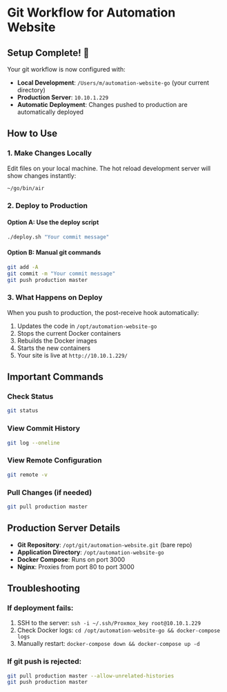 # Git Workflow for Automation Website

## Setup Complete! 🎉

Your git workflow is now configured with:
- **Local Development**: `/Users/m/automation-website-go` (your current directory)
- **Production Server**: `10.10.1.229`
- **Automatic Deployment**: Changes pushed to production are automatically deployed

## How to Use

### 1. Make Changes Locally
Edit files on your local machine. The hot reload development server will show changes instantly:
```bash
~/go/bin/air
```

### 2. Deploy to Production

#### Option A: Use the deploy script
```bash
./deploy.sh "Your commit message"
```

#### Option B: Manual git commands
```bash
git add -A
git commit -m "Your commit message"
git push production master
```

### 3. What Happens on Deploy
When you push to production, the post-receive hook automatically:
1. Updates the code in `/opt/automation-website-go`
2. Stops the current Docker containers
3. Rebuilds the Docker images
4. Starts the new containers
5. Your site is live at `http://10.10.1.229/`

## Important Commands

### Check Status
```bash
git status
```

### View Commit History
```bash
git log --oneline
```

### View Remote Configuration
```bash
git remote -v
```

### Pull Changes (if needed)
```bash
git pull production master
```

## Production Server Details

- **Git Repository**: `/opt/git/automation-website.git` (bare repo)
- **Application Directory**: `/opt/automation-website-go`
- **Docker Compose**: Runs on port 3000
- **Nginx**: Proxies from port 80 to port 3000

## Troubleshooting

### If deployment fails:
1. SSH to the server: `ssh -i ~/.ssh/Proxmox_key root@10.10.1.229`
2. Check Docker logs: `cd /opt/automation-website-go && docker-compose logs`
3. Manually restart: `docker-compose down && docker-compose up -d`

### If git push is rejected:
```bash
git pull production master --allow-unrelated-histories
git push production master
```